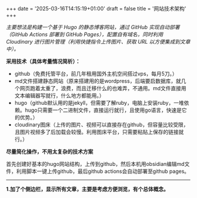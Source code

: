 +++
date =  '2025-03-16T14:15:19+01:00' 
draft = false
title = '网站技术架构'
+++

*主要想法是构建一个基于 Hugo 的静态博客网站，通过 GitHub 实现自动部署（GitHub Actions 部署到 GitHub Pages），配置自有域名，同时利用 Cloudinary 进行图片管理（利用快捷指令上传图片、获取 URL 以方便集成到文章中）。*

**采用技术（具体考量情况简析）：**
- github（免费托管平台，前几年租用国外主机空间搭过vps，每月5刀。）
- md文件搭建静态网站（原来搭建用的是wordpress，后端要启数据库，就几个网页跑着太重了，浪费，而且迁移什么的也难弄，不通用。md文件直接用文本编辑器写就行，什么地方都能用。）
- hugo（github默认用的是jekyll，但需要了解ruby，电脑上安装ruby，一堆依赖。hugo只需要一个二进制文件，直接运行就行，且使用go语言，快速是它的优势。）
- cloudinary图床（上传的图片、视频可以直接存在github，但容量比较受限，且图片视频多了后加载会较慢。利用图床平台，只需要粘贴上保存的链接就行。）

**尽量简化操作，不用太复杂的技术方案**

首先创建好基本的hugo网站结构，上传到github，然后本机用obsidian编辑md文件，利用脚本一键上传github，最后github actions会自动部署至github pages。

---

**1.加了个侧边栏，显示所有文章，主要是考虑方便浏览，有个总体概念。**